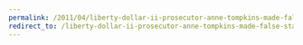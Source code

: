 ```yaml
---
permalink: /2011/04/liberty-dollar-ii-prosecutor-anne-tompkins-made-false-statement-of-law/
redirect_to: /liberty-dollar-ii-prosecutor-anne-tompkins-made-false-statement-of-law/
---
```

